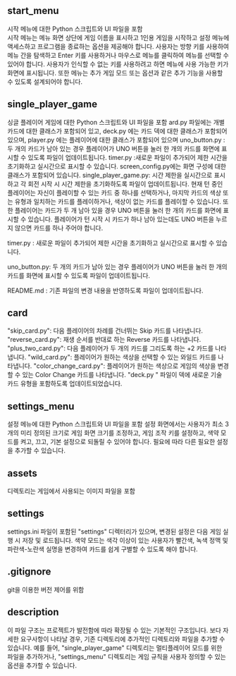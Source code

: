 ## start_menu
시작 메뉴에 대한 Python 스크립트와 UI 파일을 포함<br>
시작 메뉴는 메뉴 화면 상단에 게임 이름을 표시하고 1인용 게임을 시작하고 설정 메뉴에 액세스하고 프로그램을 종료하는 옵션을 제공해야 합니다.
사용자는 방향 키를 사용하여 메뉴 간을 탐색하고 Enter 키를 사용하거나 마우스로 메뉴를 클릭하여 메뉴를 선택할 수 있어야 합니다.
사용자가 인식할 수 없는 키를 사용하려고 하면 메뉴에 사용 가능한 키가 화면에 표시됩니다.
또한 메뉴는 추가 게임 모드 또는 옵션과 같은 추가 기능을 사용할 수 있도록 설계되어야 합니다.

## single_player_game
싱글 플레이어 게임에 대한 Python 스크립트와 UI 파일을 포함
ard.py 파일에는 개별 카드에 대한 클래스가 포함되어 있고, deck.py 에는 카드 덱에 대한 클래스가 포함되어 있으며, player.py 에는 플레이어에 대한 클래스가 포함되어 있으며
uno_button.py : 두 개의 카드가 남아 있는 경우 플레이어가 UNO 버튼을 눌러 한 개의 카드를 화면에 표시할 수 있도록 파일이 업데이트됩니다.
timer.py :새로운 파일이 추가되어 제한 시간을 초기화하고 실시간으로 표시할 수 있습니다. 
screen_config.py에는 화면 구성에 대한 클래스가 포함되어 있습니다.
single_player_game.py: 시간 제한을 실시간으로 표시하고 각 회전 시작 시 시간 제한을 초기화하도록 파일이 업데이트됩니다. 현재 턴 중인 플레이어는 자신이 플레이할 수 있는 카드 중 하나를 선택하거나, 마지막 카드의 색상 또는 유형과 일치하는 카드를 플레이하거나, 색상이 없는 카드를 플레이할 수 있습니다. 또한 플레이어는 카드가 두 개 남아 있을 경우 UNO 버튼을 눌러 한 개의 카드를 화면에 표시할 수 있습니다. 플레이어가 턴 시작 시 카드가 하나 남아 있는데도 UNO 버튼을 누르지 않으면 카드를 하나 주어야 합니다.

timer.py : 새로운 파일이 추가되어 제한 시간을 초기화하고 실시간으로 표시할 수 있습니다.

uno_button.py: 두 개의 카드가 남아 있는 경우 플레이어가 UNO 버튼을 눌러 한 개의 카드를 화면에 표시할 수 있도록 파일이 업데이트됩니다.

README.md : 기존 파일의 변경 내용을 반영하도록 파일이 업데이트됩니다.
## card
"skip_card.py": 다음 플레이어의 차례를 건너뛰는 Skip 카드를 나타냅니다.
"reverse_card.py": 재생 순서를 반대로 하는 Reverse 카드를 나타냅니다.
"plus_two_card.py": 다음 플레이어가 두 개의 카드를 그리도록 하는 +2 카드를 나타냅니다.
"wild_card.py": 플레이어가 원하는 색상을 선택할 수 있는 와일드 카드를 나타냅니다.
"color_change_card.py": 플레이어가 원하는 색상으로 게임의 색상을 변경할 수 있는 Color Change 카드를 나타냅니다.
"deck.py " 파일이 덱에 새로운 기술 카드 유형을 포함하도록 업데이트되었습니다.
## settings_menu
설정 메뉴에 대한 Python 스크립트와 UI 파일을 포함
설정 화면에서는 사용자가 최소 3개의 미리 정의된 크기로 게임 화면 크기를 조정하고, 게임 조작 키를 설정하고, 색약 모드를 켜고, 끄고, 기본 설정으로 되돌릴 수 있어야 합니다.
필요에 따라 다른 필요한 설정을 추가할 수 있습니다.
## assets
디렉토리는 게임에서 사용되는 이미지 파일을 포함
## settings
 settings.ini 파일이 포함된 "settings" 디렉터리가 있으며, 변경된 설정은 다음 게임 실행 시 저장 및 로드됩니다. 
 색약 모드는 색각 이상이 있는 사용자가 빨간색, 녹색 정맥 및 파란색-노란색 실명을 변경하여 카드를 쉽게 구별할 수 있도록 해야 합니다.
## .gitignore
git을 이용한 버전 제어를 위함
## description
이 파일 구조는 프로젝트가 발전함에 따라 확장될 수 있는 기본적인 구조입니다. 보다 자세한 요구사항이 나타날 경우, 기존 디렉토리에 추가적인 디렉토리와 파일을 추가할 수 있습니다. 예를 들어, "single_player_game" 디렉토리는 멀티플레이어 모드를 위한 파일을 추가하거나, "settings_menu" 디렉토리는 게임 규칙을 사용자 정의할 수 있는 옵션을 추가할 수 있습니다. 



